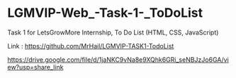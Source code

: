 # LGMVIP-Web_-Task-1-_ToDoList
Task 1 for LetsGrowMore Internship,
To Do List (HTML, CSS, JavaScript)

Link : https://github.com/MrHail/LGMVIP-TASK1-TodoList


https://drive.google.com/file/d/1jaNKC9vNa8e9XQhk6GRi_seNBJzJo6GA/view?usp=share_link

